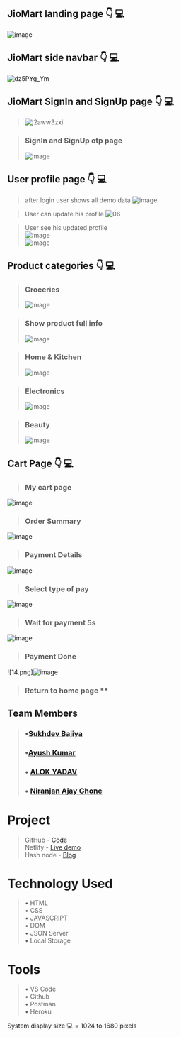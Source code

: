 ## **JioMart  landing page** 👇 💻 
![image](https://user-images.githubusercontent.com/106476212/183395391-642faa6b-28ba-4f4e-a581-81f6e1368149.png)


## **JioMart side navbar** 👇 💻 
![dz5PYg_Ym](https://user-images.githubusercontent.com/106476212/183393393-b3fcc979-bb7f-49bf-9f49-26f31722a220.png)


## **JioMart SignIn and SignUp page** 👇 💻 
> ![j2aww3zxi](https://user-images.githubusercontent.com/106476212/183393587-577d3901-12f2-4eac-bef3-76bb187b0b3e.png)

> ### SignIn and SignUp otp page  
> ![image](https://user-images.githubusercontent.com/106476212/183393643-fb7b9b0b-db18-43b9-8be0-e640b6392dc2.png)


## **User profile page** 👇 💻

> after login user shows all demo data
![image](https://user-images.githubusercontent.com/106476212/183393688-b0895c34-78af-43ec-8849-726eec031262.png)

> User can update his profile 
> ![06](https://user-images.githubusercontent.com/106476212/183396026-4b3ac27e-5eb1-4714-905a-365a7383155f.png)

> User see his updated profile <br>
> ![image](https://user-images.githubusercontent.com/106476212/183393783-fe2e527e-6f2e-4f77-8ed5-c228bc2a47c4.png) <br>
> ![image](https://user-images.githubusercontent.com/106476212/183393840-bebe89fa-c3ec-41bd-8bcb-ba128f482fa3.png)

## **Product categories** 👇 💻

> ### Groceries
> ![image](https://user-images.githubusercontent.com/106476212/183393892-933b95db-0d84-48d7-b640-9e1dd5cf8739.png)

> ### Show product full info
> ![image](https://user-images.githubusercontent.com/106476212/183393972-ce55905c-a12d-4428-9286-4dd505bc4097.png)

> ### Home & Kitchen 
> ![image](https://user-images.githubusercontent.com/106476212/183394012-67ed1aaf-110e-4698-a69a-bfbd8d94bf64.png)

> ### Electronics 
> ![image](https://user-images.githubusercontent.com/106476212/183394049-68622b28-7dd6-471d-895d-17d5eb3bbd3d.png)

> ### Beauty 
> ![image](https://user-images.githubusercontent.com/106476212/183394085-07396eb6-8215-43fa-a0e6-578fda4b9c3b.png)

## **Cart Page** 👇 💻

> ### My cart page 
![image](https://user-images.githubusercontent.com/106476212/183394154-2fa1df36-3b28-4b02-bb19-fd5a3dd8306c.png)

> ### Order Summary 
![image](https://user-images.githubusercontent.com/106476212/183394197-53902404-1839-4a10-975c-4dadd19ca63c.png)

> ### Payment Details 
![image](https://user-images.githubusercontent.com/106476212/183394233-e22dcbf2-3215-4f22-bcf0-b44bf8b280aa.png)

> ### Select type of pay 
![image](https://user-images.githubusercontent.com/106476212/183394273-150ccefe-9eee-456c-a6e5-8dee5119a726.png)

> ### Wait for payment 5s 
![image](https://user-images.githubusercontent.com/106476212/183394299-38d569e0-0f11-4907-a357-8a26e9295ab4.png)


> ### Payment Done 

![14.png]![image](https://user-images.githubusercontent.com/106476212/183394337-68fbd256-40ec-4a9e-8fbe-f8328b9bc502.png)

> ### Return to home page **


## Team Members
> ### •[Sukhdev Bajiya](https://github.com/sukhdev-bajiya)
> ### •[Ayush Kumar](https://github.com/ayush-kr05)
> ### • [ALOK YADAV](https://github.com/alok1910010)
> ### • [Niranjan Ajay Ghone](https://github.com/TheSkyEr4998)


# Project
> GitHub - [Code](https://github.com/sukhdev-bajiya/jiomart_clone) <br>
> Netlify - [Live demo](https://adorable-clafoutis-27b5bb.netlify.app) <br>
> Hash node - [Blog](https://jiomart-clone.hashnode.dev/jiomartclone)

# Technology Used
> • HTML <br>
> • CSS <br>
> • JAVASCRIPT <br>
> • DOM <br>
> • JSON Server<br>
> • Local Storage

# Tools
> • VS Code <br>
> • Github <br>
> • Postman <br>
> • Heroku



System display size 💻 = 1024 to 1680  pixels
